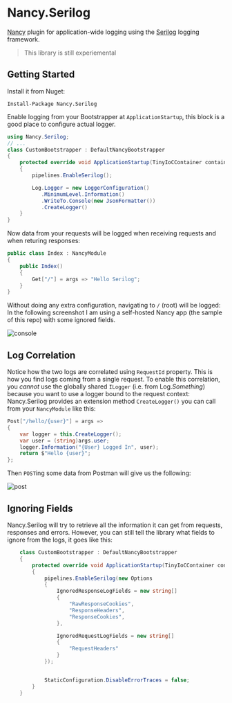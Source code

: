 # Nancy.Serilog

[Nancy](https://github.com/NancyFx/Nancy) plugin for application-wide logging using the [Serilog](https://github.com/serilog/serilog) logging framework.

> This library is still experiemental

## Getting Started
Install it from Nuget:
```
Install-Package Nancy.Serilog
```
Enable logging from your Bootstrapper at `ApplicationStartup`, this block is a good place to configure actual logger. 
```cs
using Nancy.Serilog;
// ...
class CustomBootstrapper : DefaultNancyBootstrapper
{
    protected override void ApplicationStartup(TinyIoCContainer container, IPipelines pipelines)
    {
        pipelines.EnableSerilog();

        Log.Logger = new LoggerConfiguration()
           .MinimumLevel.Information()
           .WriteTo.Console(new JsonFormatter())
           .CreateLogger()
    }
}
```
Now data from your requests will be logged when receiving requests and when returing responses:
```cs
public class Index : NancyModule
{
    public Index()
    {
        Get["/"] = args => "Hello Serilog";
    }
}
```
Without doing any extra configuration, navigating to `/` (root) will be logged: In the following screenshot I am using a self-hosted Nancy app (the sample of this repo) with some ignored fields.

![console](https://user-images.githubusercontent.com/13316248/33915081-af7128e2-dfa1-11e7-8d58-1dd6b191e86a.png)


## Log Correlation
 Notice how the two logs are correlated using `RequestId` property. This is how you find logs coming from a single request. To enable this correlation, you _cannot_ use the globally shared `ILogger` (i.e. from Log.*Something*) because you want to use a logger bound to the request context: Nancy.Serilog provides an extension method `CreateLogger()` you can call from your `NancyModule` like this:

```cs
Post["/hello/{user}"] = args =>
{
    var logger = this.CreateLogger();
    var user = (string)args.user;
    logger.Information("{User} Logged In", user);
    return $"Hello {user}";
};
```

Then `POST`ing some data from Postman will give us the following: 

![post](https://user-images.githubusercontent.com/13316248/33915879-287f96ac-dfa6-11e7-9d59-d176909f9a1f.png)

## Ignoring Fields
Nancy.Serilog will try to retrieve all the information it can get from requests, responses and errors. However, you can still tell the library what fields to ignore from the logs, it goes like this: 
```cs
    class CustomBootstrapper : DefaultNancyBootstrapper
    {
        protected override void ApplicationStartup(TinyIoCContainer container, IPipelines pipelines)
        {
            pipelines.EnableSerilog(new Options
            {
                IgnoredResponseLogFields = new string[]
                {
                    "RawResponseCookies",
                    "ResponseHeaders",
                    "ResponseCookies",
                },

                IgnoredRequestLogFields = new string[]
                {
                    "RequestHeaders"
                }
            });


            StaticConfiguration.DisableErrorTraces = false;
        }
    }
```